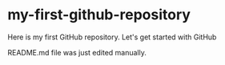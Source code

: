 # my-first-github-repository
Here is my first GitHub repository. Let's get started with GitHub 

README.md file was just edited manually.
